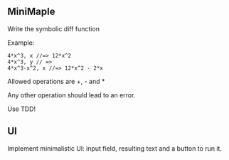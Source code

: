 ## MiniMaple

Write the symbolic diff function

Example:
```
4*x^3, x //=> 12*x^2
4*x^3, y // =>
4*x^3-x^2, x //=> 12*x^2 - 2*x 
```
Allowed operations are +, - and *

Any other operation should lead to an error.

Use TDD!

## UI

Implement minimalistic UI: input field, resulting text and a button to run it.
